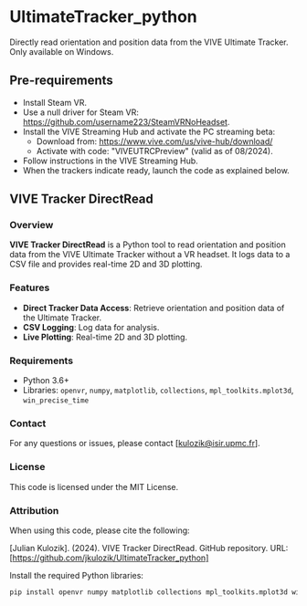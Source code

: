 # UltimateTracker_python

Directly read orientation and position data from the VIVE Ultimate Tracker. Only available on Windows.

## Pre-requirements
- Install Steam VR.
- Use a null driver for Steam VR: https://github.com/username223/SteamVRNoHeadset.
- Install the VIVE Streaming Hub and activate the PC streaming beta:
  - Download from: https://www.vive.com/us/vive-hub/download/
  - Activate with code: "VIVEUTRCPreview" (valid as of 08/2024).
- Follow instructions in the VIVE Streaming Hub.
- When the trackers indicate ready, launch the code as explained below.

## VIVE Tracker DirectRead

### Overview
**VIVE Tracker DirectRead** is a Python tool to read orientation and position data from the VIVE Ultimate Tracker without a VR headset. It logs data to a CSV file and provides real-time 2D and 3D plotting.

### Features
- **Direct Tracker Data Access**: Retrieve orientation and position data of the Ultimate Tracker.
- **CSV Logging**: Log data for analysis.
- **Live Plotting**: Real-time 2D and 3D plotting.

### Requirements
- Python 3.6+
- Libraries: `openvr`, `numpy`, `matplotlib`, `collections`, `mpl_toolkits.mplot3d`, `win_precise_time`


### Contact

For any questions or issues, please contact [kulozik@isir.upmc.fr].

### License

This code is licensed under the MIT License.

### Attribution

When using this code, please cite the following:

[Julian Kulozik]. (2024). VIVE Tracker DirectRead. GitHub repository. URL: [https://github.com/jkulozik/UltimateTracker_python]

Install the required Python libraries:

```sh
pip install openvr numpy matplotlib collections mpl_toolkits.mplot3d win_precise_time
